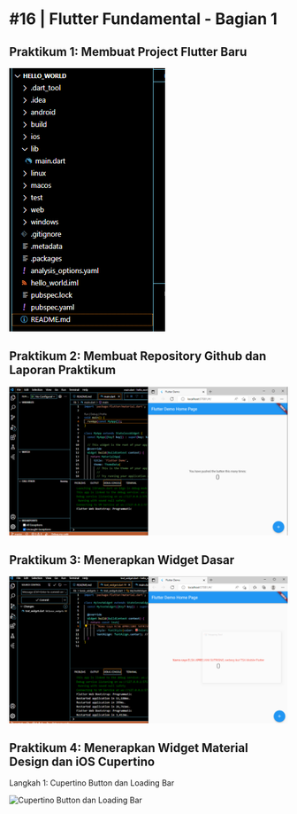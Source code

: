 # #16 | Flutter Fundamental - Bagian 1

## Praktikum 1: Membuat Project Flutter Baru

![Project Hello World](./images/prak1.PNG)

## Praktikum 2: Membuat Repository Github dan Laporan Praktikum

![Membuat Repository](./images/prak2.PNG)

## Praktikum 3: Menerapkan Widget Dasar



![Text Widget](./images/prak3.PNG)



## Praktikum 4: Menerapkan Widget Material Design dan iOS Cupertino

Langkah 1: Cupertino Button dan Loading Bar

![Cupertino Button dan Loading Bar](./images/05.png)
